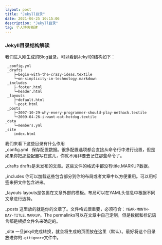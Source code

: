 ```yaml
---
layout: post
title: "Jekyll目录"
date: 2021-06-25 10:15:06
description: "Jekyll目录"
tag: 个人博客搭建
---
```



### Jekyll目录结构解读
我们进入刚生成的Blog目录，可以看到Jekyll的结构如下：
```
 _config.yml
 _drafts
    ├─begin-with-the-crazy-ideas.textile
    └─on-simplicity-in-technology.markdown
 _includes
    ├─footer.html
    └─header.html
 _layouts
    ├─default.html
    └─post.html
 _posts
    ├─2007-10-29-why-every-programmer-should-play-nethack.textile
    └─2009-04-26-i-want-eat-hotdog.textile
_data
    └─members.yml
_site
	index.html
```
我们来看下这些目录有什么作用  
_config.yml &#160; 保存配置数据。很多配置选项都会直接从命令行中进行设置，但是如果你把那些配置写在这儿，你就不用非要去记住那些命令了。

_drafts drafts是未发布的文章。这些文件的格式中都没有title.MARKUP数据。

_includes    你可以加载这些包含部分到你的布局或者文章中以方便重用。可以用标签来把文件包含进来。

_layouts layouts是包裹在文章外部的模板。布局可以在YAML头信息中根据不同文章进行选择。

_posts 这里放的就是你的文章了。文件格式很重要，必须符合：`YEAR-MONTH-DAY-TITLE.MARKUP`。The permalinks可以在文章中自己定制，但是数据和标记语言都是根据文件名来确定的。

_site 一旦jekyll完成转换，就会将生成的页面放在这里（默认）。最好将这个目录放进你的`.gitignore`文件中。